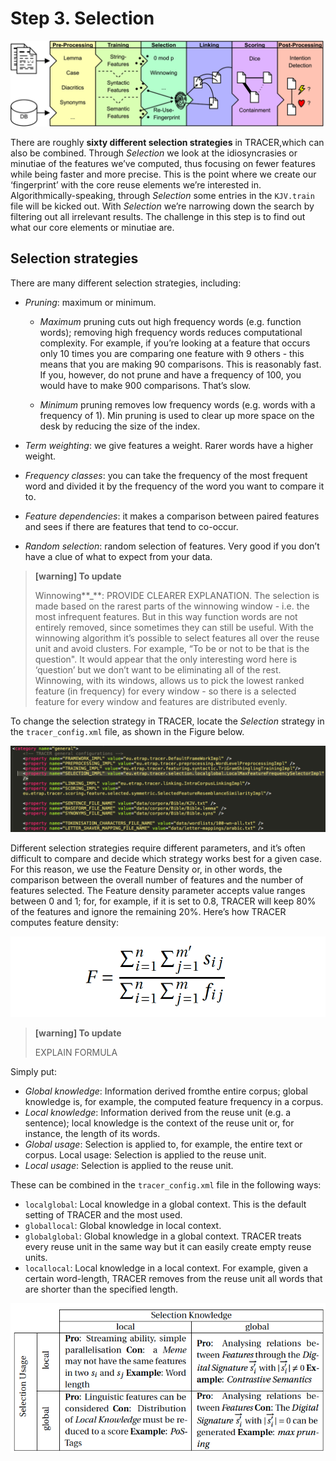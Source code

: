# Step 3. Selection

![](/assets/architecture.png)

There are roughly **sixty different selection strategies** in TRACER,which can also be combined. Through _Selection_ we look at the idiosyncrasies or minutiae of the features we’ve computed, thus focusing on fewer features while being faster and more precise. This is the point where we create our ‘fingerprint’ with the core reuse elements we’re interested in. Algorithmically-speaking, through _Selection_ some entries in the `KJV.train` file will be kicked out. With _Selection_ we’re narrowing down the search by filtering out all irrelevant results. The challenge in this step is to find out what our core elements or minutiae are.

## Selection strategies

There are many different selection strategies, including:

* _Pruning_: maximum or minimum.

  * _Maximum_ pruning cuts out high frequency words \(e.g. function words\); removing high frequency words reduces computational complexity. For example, if you’re looking at a feature that occurs only 10 times you are comparing one feature with 9 others - this means that you are making 90 comparisons. This is reasonably fast. If you, however, do not prune and have a frequency of 100, you would have to make 900 comparisons. That’s slow.

  * _Minimum_ pruning removes low frequency words \(e.g. words with a frequency of 1\). Min pruning is used to clear up more space on the desk by reducing the size of the index.

* _Term weighting_: we give features a weight. Rarer words have a higher weight.

* _Frequency classes_: you can take the frequency of the most frequent word and divided it by the frequency of the word you want to compare it to.

* _Feature dependencies_: it makes a comparison between paired features and sees if there are features that tend to co-occur.

* _Random selection_: random selection of features. Very good if you don’t have a clue of what to expect from your data.

> **[warning] To update**
>
> Winnowing**_**: PROVIDE CLEARER EXPLANATION. The selection is made based on the rarest parts of the winnowing window - i.e. the most infrequent features. But in this way function words are not entirely removed, since sometimes they can still be useful. With the winnowing algorithm it’s possible to select features all over the reuse unit and avoid clusters. For example, “To be or not to be that is the question". It would appear that the only interesting word here is ‘question’ but we don’t want to be eliminating all of the rest. Winnowing, with its windows, allows us to pick the lowest ranked feature \(in frequency\) for every window - so there is a selected feature for every window and features are distributed evenly.

To change the selection strategy in TRACER, locate the _Selection_ strategy in the `tracer_config.xml` file, as shown in the Figure below.

![selection](/assets/selection.png "The value of the highlighted Selection property in the `tracer\_config.xml` file can be changed according to the preferred strategy.")

Different selection strategies require different parameters, and it’s often difficult to compare and decide which strategy works best for a given case. For this reason, we use the Feature Density or, in other words, the comparison between the overall number of features and the number of features selected. The Feature density parameter accepts value ranges between 0 and 1; for, for example, if it is set to 0.8, TRACER will keep 80% of the features and ignore the remaining 20%. Here’s how TRACER computes feature density:

![](/assets/feature-density-formula.png)

> **[warning] To update** 
> 
> EXPLAIN FORMULA

Simply put:

* _Global knowledge_: Information derived fromthe entire corpus; global knowledge is, for example, the computed feature frequency in a corpus.
* _Local knowledge_: Information derived from the reuse unit \(e.g. a sentence\); local knowledge is the context of the reuse unit or, for instance, the length of its words.
* _Global usage_: Selection is applied to, for example, the entire text or corpus. Local usage: Selection is applied to the reuse unit.
* _Local usage_: Selection is applied to the reuse unit.

These can be combined in the `tracer_config.xml` file in the following ways:

* `localglobal`: Local knowledge in a global context. This is the default setting of TRACER and the most used.
* `globallocal`: Global knowledge in local context.
* `globalglobal`: Global knowledge in a global context. TRACER treats every reuse unit in the same way but it can easily create empty reuse units.
* `locallocal`: Local knowledge in a local context. For example, given a certain word-length, TRACER removes from the reuse unit all words that are shorter than the specified length.

![selection-knowledge](/assets/selection-knowledge.png "Selection Knowledge vs. Selection Usage. The matrix compares Pros and Cons between the respective categories of Selection processes. Global Selection Knowledge with Local Selection Usage offers the best compromise between the mentioned advantages and disadvantages.")

